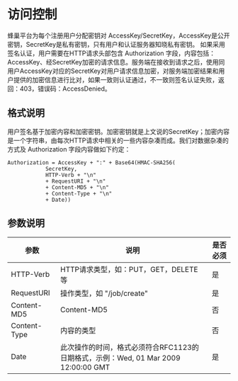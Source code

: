 # 访问控制

蜂巢平台为每个注册用户分配密钥对 AccessKey/SecretKey，AccessKey是公开密钥，SecretKey是私有密钥，只有用户和认证服务器知晓私有密钥。
如果采用签名认证，用户需要在HTTP请求头部包含 Authorization 字段，内容包括：AccessKey、经SecretKey加密的请求信息。服务端在接收到请求之后，使用同用户AccessKey对应的SecretKey对用户请求信息加密，对服务端加密结果和用户提供的加密信息进行比对，如果一致则认证通过，不一致则签名认证失败，返回：403，错误码：AccessDenied。

## 格式说明

用户签名基于加密内容和加密密钥。加密密钥就是上文说的SecretKey；加密内容是一个字符串，由每次HTTP请求中相关的一些内容杂凑而成。我们对数据杂凑的方式及 Authorization 字段内容做如下约定：

	Authorization = AccessKey + ":" + Base64(HMAC-SHA256(
	            SecretKey,
	            HTTP-Verb + "\n"
	            + RequestURI + "\n"
	            + Content-MD5 + "\n"
	            + Content-Type + "\n"
	            + Date))

## 参数说明

|     参数     |                                        说明                                        | 是否必须 |
|--------------|------------------------------------------------------------------------------------|----------|
| HTTP-Verb    | HTTP请求类型，如：PUT，GET，DELETE等                                               | 是       |
| RequestURI   | 操作类型，如 "/job/create"                                                         | 是       |
| Content-MD5  | Content-MD5                                                                        | 否       |
| Content-Type | 内容的类型                                                                         | 否       |
| Date         | 此次操作的时间，格式必须符合RFC1123的日期格式，示例：Wed, 01 Mar 2009 12:00:00 GMT | 是       |